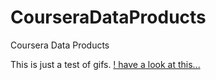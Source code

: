 # CourseraDataProducts
Coursera Data Products 


This is just a test of gifs. [! have a look at this...](https://media.giphy.com/media/cJbnQNoMJ6b9p7ndT3/giphy.gif)
